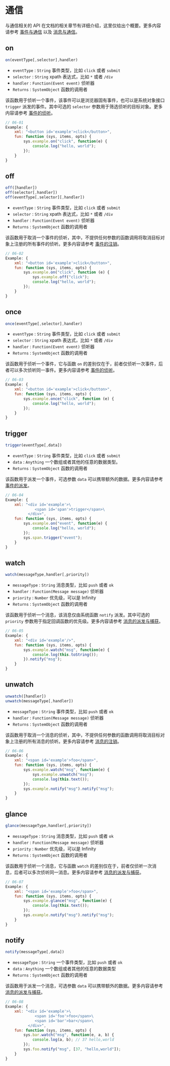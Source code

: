 # 通信

与通信相关的 API 在文档的相关章节有详细介绍，这里仅给出个概要。更多内容请参考 [事件与通信](/docs#事件与通信) 以及 [消息与通信](/docs#消息与通信)。

## on

```js
on(eventType[,selector],handler)
```

- `eventType` : `String` 事件类型，比如 `click` 或者 `submit`
- `selector` : `String` xpath 表达式，比如 `*` 或者 `/div`
- `handler` : `Function(Event event)` 侦听器
- `Returns` : `SystemObject` 函数的调用者

该函数用于侦听一个事件，该事件可以是浏览器固有事件，也可以是系统对象接口 `trigger` 派发的事件。其中可选的 `selector` 参数用于筛选侦听的目标对象。更多内容请参考 [事件的侦听](/docs#事件与通信-事件的侦听)。

```js
// 06-01
Example: {
    xml: "<button id='example'>click</button>",
    fun: function (sys, items, opts) {
        sys.example.on("click", function(e) {
            console.log("hello, world");
        });
    }
}
```

## off

```js
off([handler])
off(selector[,handler])
off(eventType[,selector][,handler])
```

- `eventType` : `String` 事件类型，比如 `click` 或者 `submit`
- `selector` : `String` xpath 表达式，比如 `*` 或者 `/div`
- `handler` : `Function(Event event)` 侦听器
- `Returns` : `SystemObject` 函数的调用者

该函数用于取消一个事件的侦听，其中，不提供任何参数的函数调用将取消目标对象上注册的所有事件的侦听。更多内容请参考 [事件的注销](/docs#事件与通信-事件的注销)。

```js
// 06-02
Example: {
    xml: "<button id='example'>click</button>",
    fun: function (sys, items, opts) {
        sys.example.on("click", function (e) {
            sys.example.off("click");
            console.log("hello, world");
        });
    }
}
```

## once

```js
once(eventType[,selector],handler)
```

- `eventType` : `String` 事件类型，比如 `click` 或者 `submit`
- `selector` : `String` xpath 表达式，比如 `*` 或者 `/div`
- `handler` : `Function(Event event)` 侦听器
- `Returns` : `SystemObject` 函数的调用者

该函数用于侦听一个事件，它与函数 `on` 的差别仅在于，前者仅侦听一次事件，后者可以多次侦听同一事件。更多内容请参考 [事件的侦听](/docs#事件与通信-事件的侦听)。

```js
// 06-03
Example: {
    xml: "<button id='example'>click</button>",
    fun: function (sys, items, opts) {
        sys.example.once("click", function (e) {
            console.log("hello, world");
        });
    }
}
```

## trigger

```js
trigger(eventType[,data])
```

- `eventType` : `String` 事件类型，比如 `click` 或者 `submit`
- `data` : `Anything` 一个数组或者其他的任意的数据类型。
- `Returns` : `SystemObject` 函数的调用者

该函数用于派发一个事件，可选参数 `data` 可以携带额外的数据。更多内容请参考 [事件的派发](/docs#事件与通信-事件的派发)。

```js
// 06-04
Example: {
    xml: "<div id='example'>\
             <span id='span'>trigger</span>\
          </div>",
    fun: function (sys, items, opts) {
        sys.example.on("event", function(e) {
            console.log("hello, world");
        });
        sys.span.trigger("event");
    }
}
```

## watch

```js
watch(messageType,handler[,priority])
```

- `messageType` : `String` 消息类型，比如 `push` 或者 `ok`
- `handler` : `Function(Message message)` 侦听器
- `priority` : `Number` 优先级，可以是 Infinity
- `Returns` : `SystemObject` 函数的调用者

该函数用于侦听一个消息，该消息仅由系统函数 `notify` 派发。其中可选的 `priority` 参数用于指定回调函数的优先级。更多内容请参考 [消息的派发与捕获](/docs#消息与通信-消息的派发与捕获)。

```js
// 06-05
Example: {
    xml: "<div id='example'/>",
    fun: function (sys, items, opts) {
        sys.example.watch("msg", function(e) {
            console.log(this.toString());
        }).notify("msg");
    }
}
```

## unwatch

```js
unwatch([handler])
unwatch(messageType[,handler])
```

- `messageType` : `String` 事件类型，比如 `push` 或者 `ok`
- `handler` : `Function(Message message)` 侦听器
- `Returns` : `SystemObject` 函数的调用者

该函数用于取消一个消息的侦听，其中，不提供任何参数的函数调用将取消目标对象上注册的所有消息的侦听。更多内容请参考 [消息的注销](/docs#消息与通信-消息的注销)。

```js
// 06-06
Example: {
    xml: "<span id='example'>foo</span>",
    fun: function (sys, items, opts) {
        sys.example.watch("msg", function(e) {
            sys.example.unwatch("msg");
            console.log(this.text());
        });
        sys.example.notify("msg").notify("msg");
    }
}
```

## glance

```js
glance(messageType,handler[,priority])
```

- `messageType` : `String` 消息类型，比如 `push` 或者 `ok`
- `handler` : `Function(Message message)` 侦听器
- `priority` : `Number` 优先级，可以是 Infinity
- `Returns` : `SystemObject` 函数的调用者

该函数用于侦听一个消息，它与函数 `watch` 的差别仅在于，前者仅侦听一次消息，后者可以多次侦听同一消息。更多内容请参考 [消息的派发与捕获](/docs#消息与通信-消息的派发与捕获)。

```js
// 06-07
Example: {
    xml: "<span id='example'>foo</span>",
    fun: function (sys, items, opts) {
        sys.example.glance("msg", function(e) {
            console.log(this.text());
        });
        sys.example.notify("msg").notify("msg");
    }
}
```

## notify

```js
notify(messageType[,data])
```

- `messageType` : `String` 一个事件类型，比如 `push` 或者 `ok`
- `data` : `Anything` 一个数组或者其他的任意的数据类型
- `Returns` : `SystemObject` 函数的调用者

该函数用于派发一个消息，可选参数 `data` 可以携带额外的数据。更多内容请参考 [消息的派发与捕获](/docs#消息与通信-消息的派发与捕获)。

```js
// 06-08
Example: {
    xml: "<div id='example'>\
             <span id='foo'>foo</span>\
             <span id='bar'>bar</span>\
          </div>",
    fun: function (sys, items, opts) {
        sys.bar.watch("msg", function(e, a, b) {
            console.log(a, b); // 37 hello,world
        });
        sys.foo.notify("msg", [37, "hello,world"]);
    }
}
```
